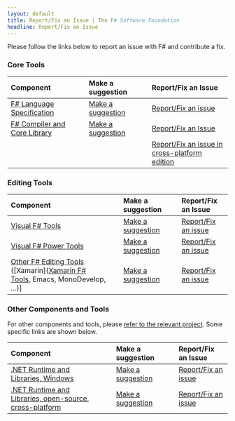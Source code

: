 ```yaml
---
layout: default
title: Report/Fix an Issue | The F# Software Foundation
headline: Report/Fix an Issue
---
```


Please follow the links below to report an issue with F# and contribute a fix.

### Core Tools

| Component         |   | Make a suggestion   |   | Report/Fix an Issue |
|:------------------|:--|:--------------------|:--|:------------------|
| [F# Language Specification](http://fsharp.org/specs/language-spec/)               &nbsp; | &nbsp; | [Make a suggestion](https://fslang.uservoice.com/forums/245727-f-language)     |  &nbsp; |  [Report/Fix an issue](http://fsharp.org/specs/language-spec/)      | 
|  [F# Compiler and Core Library](http://fsharp.github.io/2014/06/18/fsharp-contributions.html)                                            &nbsp; | &nbsp; |  [Make a suggestion](https://fslang.uservoice.com/forums/245727-f-language) |  &nbsp; |  [Report/Fix an Issue](http://visualfsharp.codeplex.com) | 
|                                                                                   &nbsp; | &nbsp; |                                                                                |  &nbsp; |  [Report/Fix an issue in cross-platform edition](http://github.com/fsharp/fsharp) |

### Editing Tools

| Component           |   | Make a suggestion   |   | Report/Fix an Issue |
|:--------------------|:--|:------------------|:--|:------------------|
| [Visual F# Tools](http://msdn.microsoft.com/en-us/library/dd233154.aspx)                                              &nbsp; | &nbsp; |  [Make a suggestion](http://visualstudio.uservoice.com/forums/121579-visual-studio/category/30935-languages-f-tools)     |  | [Report/Fix an issue](http://visualfsharp.codeplex.com) |
| [Visual F# Power Tools](http://fsprojects.github.io/VisualFSharpPowerTools/)                             &nbsp; | &nbsp; | [Make a suggestion](http://vfpt.uservoice.com/)     | |    [Report/Fix an issue](https://github.com/fsprojects/VisualFSharpPowerTools/) |
| [Other F# Editing Tools ](http://fsharp.github.io/fsharpbinding/) ([Xamarin]([Xamarin F# Tools](http://developer.xamarin.com/guides/cross-platform/fsharp/fsharp_support_overview/), Emacs, MonoDevelop, ...)]               &nbsp; | &nbsp; | [Make a suggestion](http://fsharpbinding.uservoice.com/)     | |  [Report/Fix an issue](http://fsharp.github.io/fsharpbinding/) |

### Other Components and Tools

For other components and tools, please [refer to the relevant project](http://fsharp.org/community/projects). Some specific links are shown below.

| Component         |   | Make a suggestion   |   | Report/Fix an Issue |
|:------------------|:--|:--------------------|:--|:------------------|
| [.NET Runtime and Libraries, Windows](http://www.microsoft.com/net)                                     &nbsp; | &nbsp; | [Make a suggestion](http://visualstudio.uservoice.com/forums/121579-visual-studio/category/31481-net)     |  &nbsp; |  [Report/Fix an issue](http://connect.microsoft.com/visualstudio) | 
| [.NET Runtime and Libraries, open-source, cross-platform](http://www.mono-project.com/)                 &nbsp; | &nbsp; | [Make a suggestion](http://www.mono-project.com/community/)     |  &nbsp; | [Report/Fix an issue](http://www.mono-project.com/community/) |


